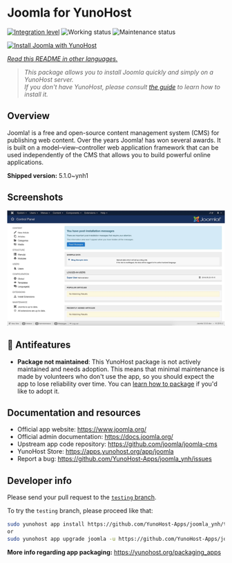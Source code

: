 <!--
N.B.: This README was automatically generated by <https://github.com/YunoHost/apps/tree/master/tools/readme_generator>
It shall NOT be edited by hand.
-->

# Joomla for YunoHost

[![Integration level](https://dash.yunohost.org/integration/joomla.svg)](https://dash.yunohost.org/appci/app/joomla) ![Working status](https://ci-apps.yunohost.org/ci/badges/joomla.status.svg) ![Maintenance status](https://ci-apps.yunohost.org/ci/badges/joomla.maintain.svg)

[![Install Joomla with YunoHost](https://install-app.yunohost.org/install-with-yunohost.svg)](https://install-app.yunohost.org/?app=joomla)

*[Read this README in other languages.](./ALL_README.md)*

> *This package allows you to install Joomla quickly and simply on a YunoHost server.*  
> *If you don't have YunoHost, please consult [the guide](https://yunohost.org/install) to learn how to install it.*

## Overview

Joomla! is a free and open-source content management system (CMS) for publishing web content. Over the years Joomla! has won several awards. It is built on a model–view–controller web application framework that can be used independently of the CMS that allows you to build powerful online applications.


**Shipped version:** 5.1.0~ynh1

## Screenshots

![Screenshot of Joomla](./doc/screenshots/screenshot.jpg)

## :red_circle: Antifeatures

- **Package not maintained**: This YunoHost package is not actively maintained and needs adoption. This means that minimal maintenance is made by volunteers who don't use the app, so you should expect the app to lose reliability over time. You can [learn how to package](https://yunohost.org/packaging_apps_intro) if you'd like to adopt it.

## Documentation and resources

- Official app website: <https://www.joomla.org/>
- Official admin documentation: <https://docs.joomla.org/>
- Upstream app code repository: <https://github.com/joomla/joomla-cms>
- YunoHost Store: <https://apps.yunohost.org/app/joomla>
- Report a bug: <https://github.com/YunoHost-Apps/joomla_ynh/issues>

## Developer info

Please send your pull request to the [`testing` branch](https://github.com/YunoHost-Apps/joomla_ynh/tree/testing).

To try the `testing` branch, please proceed like that:

```bash
sudo yunohost app install https://github.com/YunoHost-Apps/joomla_ynh/tree/testing --debug
or
sudo yunohost app upgrade joomla -u https://github.com/YunoHost-Apps/joomla_ynh/tree/testing --debug
```

**More info regarding app packaging:** <https://yunohost.org/packaging_apps>
